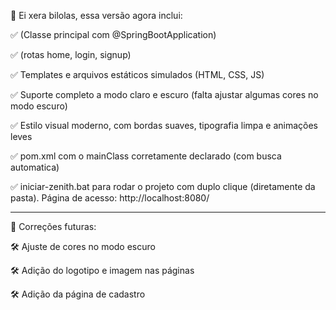 🎯 Ei xera bilolas, essa versão agora inclui:

✅ (Classe principal com @SpringBootApplication)

✅ (rotas home, login, signup)

✅ Templates e arquivos estáticos simulados (HTML, CSS, JS)

✅ Suporte completo a modo claro e escuro (falta ajustar algumas cores no modo escuro)

✅ Estilo visual moderno, com bordas suaves, tipografia limpa e animações leves

✅ pom.xml com o mainClass corretamente declarado (com busca automatica)

✅ iniciar-zenith.bat para rodar o projeto com duplo clique (diretamente da pasta). Página de acesso: http://localhost:8080/

---

🚀 Correções futuras:

🛠️ Ajuste de cores no modo escuro

🛠️ Adição do logotipo e imagem nas páginas

🛠️ Adição da página de cadastro
